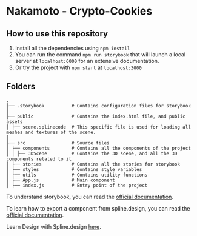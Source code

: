 # Nakamoto - Crypto-Cookies

## How to use this repository

1. Install all the dependencies using `npm install`
2. You can run the command `npm run storybook` that will launch a local server at `localhost:6000` for an extensive documentation.
3. Or try the project with `npm start` at `localhost:3000`

## Folders

```
.
├── .storybook          # Contains configuration files for storybook
│
├── public              # Contains the index.html file, and public assets
│ ├── scene.splinecode  # This specific file is used for loading all meshes and textures of the scene.
│
├── src                 # Source files
│ ├── components        # Contains all the components of the project
│ │ ├── 3DScene         # Contains the 3D scene, and all the 3D components related to it
│ ├── stories           # Contains all the stories for storybook
│ ├── styles            # Contains style variables
│ ├── utils             # Contains utility functions
│ ├── App.js            # Main component
│ ├── index.js          # Entry point of the project
```

To understand storybook, you can read the [official documentation](https://storybook.js.org/docs/basics/introduction/).

To learn how to export a component from spline.design, you can read the [official documentation](https://docs.spline.design/77c32288501a479fa8bc5e787f1e0878).

Learn Design with Spline.design [here](https://www.youtube.com/@splinetool).